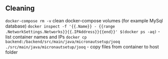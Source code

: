 ## Cleaning
`docker-compose rm -v` clean docker-compose volumes (for example MySql database)
`docker inspect -f '{{.Name}} - {{range .NetworkSettings.Networks}}{{.IPAddress}}{{end}}' $(docker ps -aq)` - list container names and IPs
`docker cp backend:/backend/src/main/java/micronautsetup/jooq ./src/main/java/micronautsetup/jooq` - copy files from container to host folder
